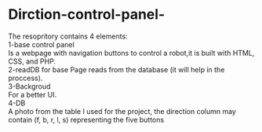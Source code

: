 # Dirction-control-panel-
The resopritory contains 4 elements:
<br>
1-base control panel <br>
Is a webpage with navigation buttons to control a robot,it is built with HTML, CSS, and PHP. <br>
2-readDB for base
Page reads from the database (it will help in the proccess).<br>
3-Backgroud <br>
For a better UI.<br>
4-DB <br>
A photo from the table I used for the project, the direction column may contain (f, b, r, l, s) representing the five buttons<br>
